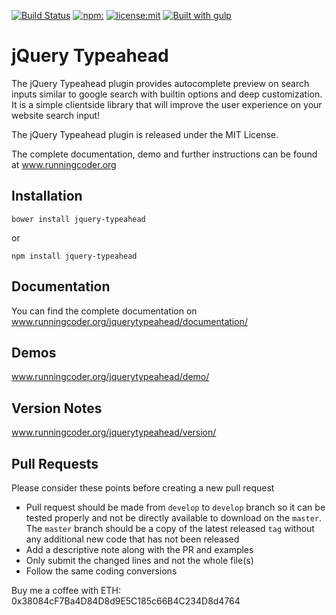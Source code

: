 [![Build Status](https://travis-ci.org/running-coder/jquery-typeahead.svg?branch=develop&style=flat-square)](https://travis-ci.org/running-coder/jquery-typeahead)
[![npm:](https://img.shields.io/npm/v/jquery-typeahead.svg?style=flat-square)](https://www.npmjs.com/package/jquery-typeahead)
[![license:mit](https://img.shields.io/badge/license-mit-green.svg?style=flat-square)](#license)
[![Built with gulp](http://img.shields.io/badge/built%20with-gulp.js-red.svg?style=flat-square)](http://gulpjs.com/)

# jQuery Typeahead

The jQuery Typeahead plugin provides autocomplete preview on search inputs similar to google search with builtin options and deep customization.
It is a simple clientside library that will improve the user experience on your website search input!

The jQuery Typeahead plugin is released under the MIT License.

The complete documentation, demo and further instructions can be found at www.runningcoder.org

## Installation

    bower install jquery-typeahead

or

    npm install jquery-typeahead

## Documentation

You can find the complete documentation on www.runningcoder.org/jquerytypeahead/documentation/

## Demos

www.runningcoder.org/jquerytypeahead/demo/

## Version Notes

www.runningcoder.org/jquerytypeahead/version/

## Pull Requests

Please consider these points before creating a new pull request

- Pull request should be made from `develop` to `develop` branch so it can be tested properly and not be directly available to download on the `master`.
The `master` branch should be a copy of the latest released `tag` without any additional new code that has not been released
- Add a descriptive note along with the PR and examples
- Only submit the changed lines and not the whole file(s)
- Follow the same coding conversions

Buy me a coffee with ETH: 0x38084cF7Ba4D84D8d9E5C185c66B4C234D8d4764
